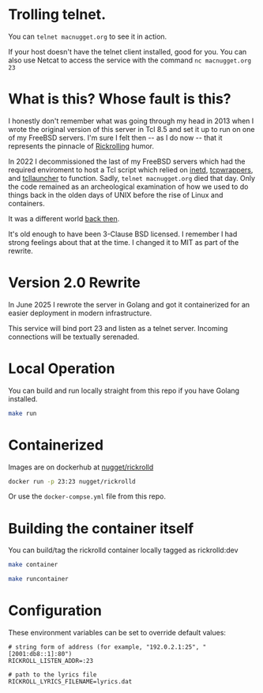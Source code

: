 # Trolling telnet.

You can `telnet macnugget.org` to see it in action.

If your host doesn't have the telnet client installed, good for you. You can also
use Netcat to access the service with the command `nc macnugget.org 23`

# What is this? Whose fault is this?

I honestly don't remember what was going through my head in 2013 when I wrote
the original version of this server in Tcl 8.5 and set it up to run on one of
my FreeBSD servers. I'm sure I felt then -- as I do now -- that it represents
the pinnacle of [Rickrolling] humor.

In 2022 I decommissioned the last of my FreeBSD servers which had the required
enviroment to host a Tcl script which relied on [inetd], [tcpwrappers], and
[tcllauncher] to function. Sadly, `telnet macnugget.org` died that day. Only
the code remained as an archeological examination of how we used to do things
back in the olden days of UNIX before the rise of Linux and containers.

It was a different world [back then](https://github.com/nugget/rickroll/tree/02f031511578bc33fd5b3df10f857620042bc857).

It's old enough to have been 3-Clause BSD licensed. I remember I had strong
feelings about that at the time. I changed it to MIT as part of the rewrite.

# Version 2.0 Rewrite

In June 2025 I rewrote the server in Golang and got it containerized for an easier
deployment in modern infrastructure.

This service will bind port 23 and listen as a telnet server. Incoming
connections will be textually serenaded.

# Local Operation

You can build and run locally straight from this repo if you have Golang installed.

```sh
make run
```

# Containerized

Images are on dockerhub at [nugget/rickrolld](https://hub.docker.com/r/nugget/rickrolld)

```sh
docker run -p 23:23 nugget/rickrolld
```

Or use the `docker-compse.yml` file from this repo.

# Building the container itself

You can build/tag the rickrolld container locally tagged as rickrolld:dev

```sh
make container
```

```sh
make runcontainer
```

# Configuration

These environment variables can be set to override default values:

```.env
# string form of address (for example, "192.0.2.1:25", "[2001:db8::1]:80")
RICKROLL_LISTEN_ADDR=:23

# path to the lyrics file
RICKROLL_LYRICS_FILENAME=lyrics.dat
```

[Rickrolling]: https://en.wikipedia.org/wiki/Rickrolling
[inetd]: https://man.freebsd.org/cgi/man.cgi?inetd
[tcpwrappers]: https://en.wikipedia.org/wiki/TCP_Wrappers
[tcllauncher]: https://github.com/flightaware/tcllauncher
